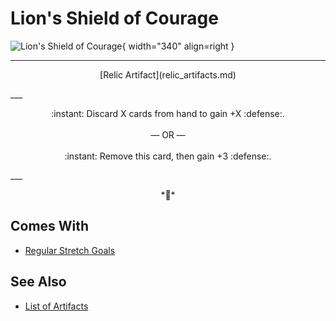 # Lion's Shield of Courage

![Lion's Shield of Courage](../assets/artifacts_relic-lions_shield_of_courage.webp){ width="340" align=right }
___
<p style="text-align: center;" markdown>[Relic Artifact](relic_artifacts.md)</p>
___
<p style="text-align: center;" markdown>:instant: Discard X cards from hand to gain +X :defense:.<br><br>— OR —<br><br>:instant: Remove this card, then gain +3 :defense:.</p>
___
<p style="text-align: center;" markdown>*🚧*</p>


## Comes With

- [Regular Stretch Goals](../content.md)


## See Also

- [List of Artifacts](../artifacts/index.md)
